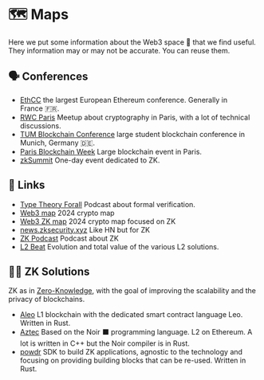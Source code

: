 # 🗺️ Maps
Here we put some information about the Web3 space&nbsp;🌙 that we find useful. They information may or may not be accurate. You can reuse them.

## 🗣️ Conferences

- [EthCC](https://ethcc.io/) the largest European Ethereum conference. Generally in France&nbsp;🇫🇷.
- [RWC Paris](https://cryptography.paris/) Meetup about cryptography in Paris, with a lot of technical discussions.
- [TUM Blockchain Conference](https://conference.tum-blockchain.com/) large student blockchain conference in Munich, Germany&nbsp;🇩🇪.
- [Paris Blockchain Week](https://www.parisblockchainweek.com/) Large blockchain event in Paris.
- [zkSummit](https://www.zksummit.com/) One-day event dedicated to ZK.

## 🔗 Links

- [Type Theory Forall](https://www.typetheoryforall.com/) Podcast about formal verification.
- [Web3 map](https://pbs.twimg.com/media/GSJfZ1VWsAAjoRf?format=jpg&name=4096x4096) 2024 crypto map
- [Web3 ZK map](https://pbs.twimg.com/media/GUfO6sQW4AAePM_?format=jpg&name=4096x4096) 2024 crypto map focused on ZK
- [news.zksecurity.xyz](https://news.zksecurity.xyz/) Like HN but for ZK
- [ZK Podcast](https://zeroknowledge.fm/) Podcast about ZK
- [L2 Beat](https://l2beat.com/scaling/summary) Evolution and total value of the various L2 solutions.

## 😶‍🌫️ ZK Solutions

ZK as in [Zero-Knowledge](https://en.wikipedia.org/wiki/Zero-knowledge_proof), with the goal of improving the scalability and the privacy of blockchains.

- [Aleo](https://aleo.org/) L1 blockchain with the dedicated smart contract language Leo. Written in Rust.
- [Aztec](https://aztec.network/) Based on the Noir&nbsp;⬛ programming language. L2 on Ethereum. A lot is written in C++ but the Noir compiler is in Rust.
- [powdr](https://www.powdr.org/) SDK to build ZK applications, agnostic to the technology and focusing on providing building blocks that can be re-used. Written in Rust.